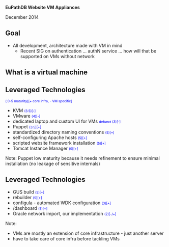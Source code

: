 **EuPathDB Website VM Appliances**

December 2014



## Goal

  - All development, architecture made with VM in mind
    - Recent SIG on authentication ... authN service ... how will that be supported on VMs without network



## What is a virtual machine



## Leveraged Technologies 

<span style="color:blue; font-size:75%">( 0-5 maturity)[+ core infra, - VM specific]</span>

  - KVM <!-- .element: class="fragment" --> <span style="color:blue; font-size:75%">(3.5)[-]</span>
  - VMware <!-- .element: class="fragment" --> <span style="color:blue; font-size:75%">(4)[-]</span>
  - dedicated laptop and custom UI for VMs <!-- .element: class="fragment" --> <span style="color:blue; font-size:75%">defunct (3)[-]</span>
  - Puppet <!-- .element: class="fragment" --> <span style="color:blue; font-size:75%">(3.5)[+]</span>
  - standardized directory naming conventions <!-- .element: class="fragment" --> <span style="color:blue; font-size:75%">(5)[+]</span>
  - self-configuring Apache hosts <!-- .element: class="fragment" --> <span style="color:blue; font-size:75%">(5)[+]</span>
  - scripted website framework installation <!-- .element: class="fragment" --> <span style="color:blue; font-size:75%">(5)[+]</span>
  - Tomcat Instance Manager <!-- .element: class="fragment" --> <span style="color:blue; font-size:75%">(5)[+]</span>

Note: 
Puppet low maturity because it needs refinement to ensure minimal installation (no leakage of sensitive internals)



## Leveraged Technologies  <!-- .class="highlight-red" -->

  - GUS build <!-- .element: class="fragment" --> <span style="color:blue; font-size:75%">(5)[+]</span>
  - rebuilder <!-- .element: class="fragment" --> <span style="color:blue; font-size:75%">(5)[+]</span>
  - configula - automated WDK configuration <!-- .element: class="fragment" --> <span style="color:blue; font-size:75%">(3)[+]</span>
  - /dashboard <!-- .element: class="fragment" --> <span style="color:blue; font-size:75%">(5)[+]</span>
  - Oracle network import, our implementation <!-- .element: class="fragment" --> <span style="color:blue; font-size:75%">(2)[-/+]</span>

Note:
- VMs are mostly an extension of core infrastructure - just another server
- have to take care of core infra before tackling VMs
